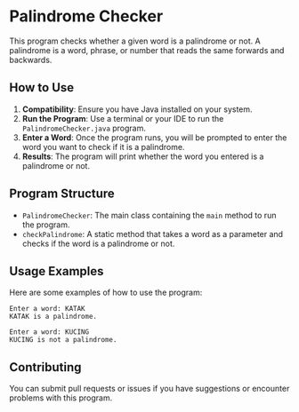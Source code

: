 # Palindrome Checker

This program checks whether a given word is a palindrome or not. A palindrome is a word, phrase, or number that reads the same forwards and backwards.

## How to Use

1. **Compatibility**: Ensure you have Java installed on your system.
2. **Run the Program**: Use a terminal or your IDE to run the `PalindromeChecker.java` program.
3. **Enter a Word**: Once the program runs, you will be prompted to enter the word you want to check if it is a palindrome.
4. **Results**: The program will print whether the word you entered is a palindrome or not.

## Program Structure

- `PalindromeChecker`: The main class containing the `main` method to run the program.
- `checkPalindrome`: A static method that takes a word as a parameter and checks if the word is a palindrome or not.

## Usage Examples

Here are some examples of how to use the program:

```
Enter a word: KATAK
KATAK is a palindrome.
```

```
Enter a word: KUCING
KUCING is not a palindrome.
```

## Contributing

You can submit pull requests or issues if you have suggestions or encounter problems with this program.
